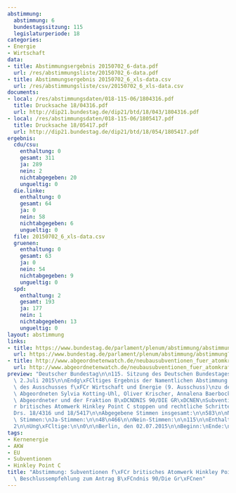 ```yaml
---
abstimmung:
  abstimmung: 6
  bundestagssitzung: 115
  legislaturperiode: 18
categories:
- Energie
- Wirtschaft
data:
- title: Abstimmungsergebnis 20150702_6-data.pdf
  url: /res/abstimmungsliste/20150702_6-data.pdf
- title: Abstimmungsergebnis 20150702_6_xls-data.csv
  url: /res/abstimmungsliste/csv/20150702_6_xls-data.csv
documents:
- local: /res/abstimmungsdaten/018-115-06/1804316.pdf
  title: Drucksache 18/04316.pdf
  url: http://dip21.bundestag.de/dip21/btd/18/043/1804316.pdf
- local: /res/abstimmungsdaten/018-115-06/1805417.pdf
  title: Drucksache 18/05417.pdf
  url: http://dip21.bundestag.de/dip21/btd/18/054/1805417.pdf
ergebnis:
  cdu/csu:
    enthaltung: 0
    gesamt: 311
    ja: 289
    nein: 2
    nichtabgegeben: 20
    ungueltig: 0
  die.linke:
    enthaltung: 0
    gesamt: 64
    ja: 0
    nein: 58
    nichtabgegeben: 6
    ungueltig: 0
  file: 20150702_6_xls-data.csv
  gruenen:
    enthaltung: 0
    gesamt: 63
    ja: 0
    nein: 54
    nichtabgegeben: 9
    ungueltig: 0
  spd:
    enthaltung: 2
    gesamt: 193
    ja: 177
    nein: 1
    nichtabgegeben: 13
    ungueltig: 0
layout: abstimmung
links:
- title: https://www.bundestag.de/parlament/plenum/abstimmung/abstimmung?id=351
  url: https://www.bundestag.de/parlament/plenum/abstimmung/abstimmung?id=351
- title: http://www.abgeordnetenwatch.de/neubausubventionen_fuer_atomkraftwerke_in_der_eu_verhindern-1105-756.html
  url: http://www.abgeordnetenwatch.de/neubausubventionen_fuer_atomkraftwerke_in_der_eu_verhindern-1105-756.html
preview: "Deutscher Bundestag\n\n115. Sitzung des Deutschen Bundestages\nam Donnerstag,\
  \ 2.Juli 2015\n\nEndg\xFCltiges Ergebnis der Namentlichen Abstimmung Nr. 6\n\nBeschlussempfehlung\
  \ des Ausschusses f\xFCr Wirtschaft und Energie (9. Ausschuss)\nzu dem Antrag der\
  \ Abgeordneten Sylvia Kotting-Uhl, Oliver Krischer, Annalena Baerbock,\nweiterer\
  \ Abgeordneter und der Fraktion B\xDCNDNIS 90/DIE GR\xDCNEN\nSubventionen f\xFC\
  r britisches Atomwerk Hinkley Point C stoppen und rechtliche Schritte\neinlegen\n\
  Drs. 18/4316 und 18/5417\n\nAbgegebene Stimmen insgesamt:\n\n583\n\nNicht abgegebene\
  \ Stimmen:\nJa-Stimmen:\n\n48\n466\n\nNein-Stimmen:\n\n115\n\nEnthaltungen:\n\n\
  2\n\nUng\xFCltige:\n\n0\n\nBerlin, den 02.07.2015\n\nBeginn:\nEnde:\n\n0:00\n0:00\n"
tags:
- Kernenergie
- AKW
- EU
- Subventionen
- Hinkley Point C
title: "Abstimmung: Subventionen f\xFCr britisches Atomwerk Hinkley Point C stoppen,\
  \ Beschlussempfehlung zum Antrag B\xFCndnis 90/Die Gr\xFCnen"
---
```

